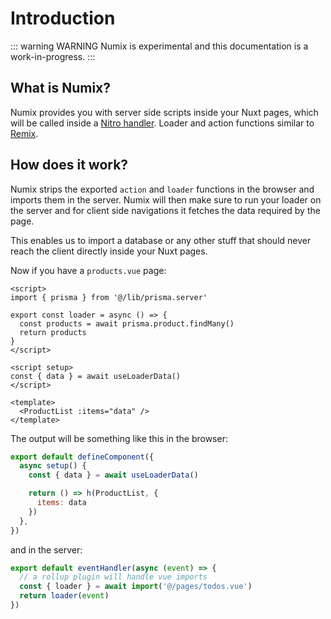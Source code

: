 # Introduction

::: warning WARNING
Numix is experimental and this documentation is a work-in-progress.
:::

## What is Numix?

Numix provides you with server side scripts inside your Nuxt pages, which will be called inside a [Nitro handler](https://nitro.unjs.io/guide/introduction/routing). Loader and action functions similar to [Remix](https://remix.run).

## How does it work?

Numix strips the exported `action` and `loader` functions in the browser and imports them in the server. Numix will then make sure to run your loader on the server and for client side navigations it fetches the data required by the page.

This enables us to import a database or any other stuff that should never reach the client directly inside your Nuxt pages.

Now if you have a `products.vue` page:

```vue
<script>
import { prisma } from '@/lib/prisma.server'

export const loader = async () => {
  const products = await prisma.product.findMany()
  return products
}
</script>

<script setup>
const { data } = await useLoaderData()
</script>

<template>
  <ProductList :items="data" />
</template>
```

The output will be something like this in the browser:

```js
export default defineComponent({
  async setup() {
    const { data } = await useLoaderData()

    return () => h(ProductList, {
      items: data
    })
  },
})
```

and in the server:

```js
export default eventHandler(async (event) => {
  // a rollup plugin will handle vue imports
  const { loader } = await import('@/pages/todos.vue')
  return loader(event)
})
```
